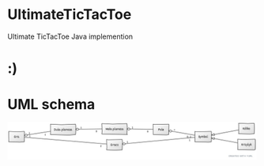 # UltimateTicTacToe
Ultimate TicTacToe Java implemention

# :)


# UML schema
![UML diagram](https://github.com/Ultimate-TicTacToe-Java/UltimateTicTacToe/blob/master/Info/uml_diagram.png?raw=true)

